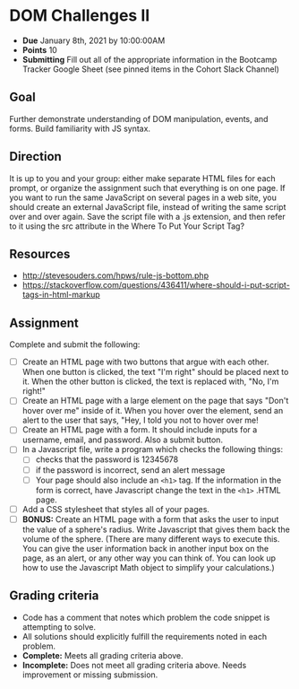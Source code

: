 # DOM Challenges II

- **Due** January 8th, 2021 by 10:00:00AM
- **Points** 10
- **Submitting** Fill out all of the appropriate information in the Bootcamp Tracker Google Sheet (see pinned items in the Cohort Slack Channel)

## Goal

Further demonstrate understanding of DOM manipulation, events, and forms. Build familiarity with JS syntax.

## Direction

It is up to you and your group: either make separate HTML files for each prompt, or organize the assignment such that everything is on one page. If you want to run the same JavaScript on several pages in a web site, you should create an external JavaScript file, instead of writing the same script over and over again. Save the script file with a .js extension, and then refer to it using the src attribute in the <script> tag.
Example: <script src="myscripts.js"></script>
Where To Put Your Script Tag?

## Resources

- http://stevesouders.com/hpws/rule-js-bottom.php
- https://stackoverflow.com/questions/436411/where-should-i-put-script-tags-in-html-markup

## Assignment

Complete and submit the following:

- [ ] Create an HTML page with two buttons that argue with each other. When one button is clicked, the text "I'm right" should be placed next to it. When the other button is clicked, the text is replaced with, "No, I'm right!"
- [ ] Create an HTML page with a large element on the page that says "Don't hover over me" inside of it. When you hover over the element, send an alert to the user that says, "Hey, I told you not to hover over me!
- [ ] Create an HTML page with a form. It should include inputs for a username, email, and password. Also a submit button.
- [ ] In a Javascript file, write a program which checks the following things:
   - [ ] checks that the password is 12345678
   - [ ] if the password is incorrect, send an alert message
   - [ ] Your page should also include an `<h1>` tag. If the information in the form is correct, have Javascript change the text in the `<h1>` .HTML page.
- [ ] Add a CSS stylesheet that styles all of your pages.
- [ ] **BONUS:** Create an HTML page with a form that asks the user to input the value of a sphere's radius. Write Javascript that gives them back the volume of the sphere. (There are many different ways to execute this. You can give the user information back in another input box on the page, as an alert, or any other way you can think of. You can look up how to use the Javascript Math object to simplify your calculations.)

## Grading criteria

- Code has a comment that notes which problem the code snippet is attempting to solve.
- All solutions should explicitly fulfill the requirements noted in each problem.
- **Complete:** Meets all grading criteria above.
- **Incomplete:** Does not meet all grading criteria above. Needs improvement or missing submission.
